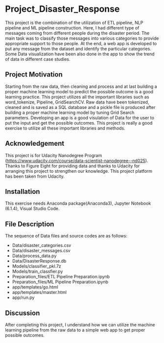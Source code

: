 # Project_Disaster_Response
This project is the combination of the utilization of ETL pipeline, NLP pipeline and ML pipeline construction. Here, I had different type of messages coming from different people during the disaster period. The main task was to classify those messages into various categories to provide appropriate support to those people. At the end, a web app is developed to put any message from the dataset and identify the particular categories. Some Data visualization have been also done in the app to show the trend of data in different case studies. 

## Project Motivation
Starting from the raw data, then cleaning and process and at last building a proper machine learning model to predict the possible outcome is a good learning practice. This project utilizes all the important libraries such as word_tokenize, Pipeline, GridSearchCV. Raw data have been tokenized, cleaned and is saved as a SQL database and a pickle file is produced after building a proper machine learning model by tuning Grid Search parameters. Developing an app is a good visulation of Data for the user to put the input and get the possible outcomes. This project is really a good exercise to utilize all these important libraries and methods.  

## Acknowledgement
This project is for Udacity Nanodegree Program (https://www.udacity.com/course/data-scientist-nanodegree--nd025). Thanks to Figure Eight for providing data and thanks to Udacity for arranging this project to strengthen our knowledge. This project platform has been taken from Udacity.
## Installation
This exercise needs Anaconda package(Anaconda3), Jupyter Notebook (6.1.4), Visual Studio Code.

## File Description
The sequence of Data files and source codes are as follows:
- Data/disaster_categories.csv
- Data/disaster_messages.csv
- Data/process_data.py
- Data/DisasterResponse.db
- Models/classifier_pkl.7z
- Models/train_classfier.py
- Preparation_files/ETL Pipeline Preparation.ipynb
- Preparation_files/ML Pipeline Preparation.ipynb
- app/templates/go.html
- app/templates/master.html
- app/run.py
## Discussion
After completing this project, I understand how we can utilize the machine learning pipeline from the raw data to a simple web app to get proper possible outcomes.
